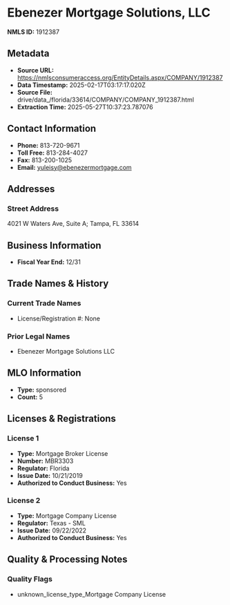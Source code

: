 # Ebenezer Mortgage Solutions, LLC

**NMLS ID:** 1912387

## Metadata
- **Source URL:** https://nmlsconsumeraccess.org/EntityDetails.aspx/COMPANY/1912387
- **Data Timestamp:** 2025-02-17T03:17:17.020Z
- **Source File:** drive/data_/florida/33614/COMPANY/COMPANY_1912387.html
- **Extraction Time:** 2025-05-27T10:37:23.787076

## Contact Information
- **Phone:** 813-720-9671
- **Toll Free:** 813-284-4027
- **Fax:** 813-200-1025
- **Email:** yuleisy@ebenezermortgage.com

## Addresses
### Street Address
4021 W Waters Ave, Suite A; Tampa, FL 33614

## Business Information
- **Fiscal Year End:** 12/31

## Trade Names & History
### Current Trade Names
- License/Registration #: None

### Prior Legal Names
- Ebenezer Mortgage Solutions LLC

## MLO Information
- **Type:** sponsored
- **Count:** 5

## Licenses & Registrations

### License 1
- **Type:** Mortgage Broker License
- **Number:** MBR3303
- **Regulator:** Florida
- **Issue Date:** 10/21/2019
- **Authorized to Conduct Business:** Yes

### License 2
- **Type:** Mortgage Company License
- **Regulator:** Texas - SML
- **Issue Date:** 09/22/2022
- **Authorized to Conduct Business:** Yes

## Quality & Processing Notes
### Quality Flags
- unknown_license_type_Mortgage Company License
